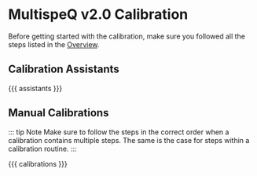 # MultispeQ v2.0 Calibration

Before getting started with the calibration, make sure you followed all the steps listed in the [Overview](./overview.md).

## Calibration Assistants

{{{ assistants }}}

## Manual Calibrations

::: tip Note
Make sure to follow the steps in the correct order when a calibration contains multiple steps. The same is the case for steps within a calibration routine.
:::

{{{ calibrations }}}


<!-- 

## Reset Calibrations

This first step resets all parameters in the Instrument's memory to 0. This includes the PAR and LED calibrations, as well as Relative Chlorophyll (SPAD). The default shutdown time is set back to 30 minutes, and the Instrument to stay on when plugged into a computer or power supply.

::: danger Please Note!
The protocol prepares the device to be fully calibrated, and will overwrite memory in the device. The user should proceed through the entire calibration process to regain full usage of the MultispeQ, a CaliQ is needed.
:::

Protocol: `CAL#1: init_settings`

## PAR Sensor

### Step 1

Universal PAR values are saved to the Instrument, to be compared against the calibrations in step #3. The MultispeQ uses these Universal Parameters to estimate PAR from its RGBC (red-green-blue-clear) light sensor. The values were obtained by comparing MultispeQ RGBC output with a LI-COR® LI-190R PAR Sensor under  a range of light quantity (light sources) and intensities.

Protocol: `CAL#2 MultispeQ set universal PAR color calibration`

### Step 2

Using the information from CAL#2 and a CaliQ, this protocol will set the calibration values to obtain PAR from the sensor. The protocol guides the user through two calibration steps.

The protocol will ask the user to attach the CaliQ LED head to the CaliQ PAR sensor head. It will then send out  a “standard” light intensity from the CaliQ LED head. Connecting the CaliQ LED head to the CaliQ PAR sensor head allows the device to determine the intensity of the standard LED output. This step is necessary because the light sensor in the CaliQ PAR head is much quite stable LED, whereas the LED output can vary somewhat over time and with changing temperatures.

The protocol will then direct the user through a dialog box to move the CaliQ LED head (which is still illuminating) to the MultispeQ PAr sensor. Make sure the connector is firmly placed and click OK on the dialog box. The protocol will then take measurements from the MultispeQ PAR meter under the (known) CaliQ LED output. Comparing the MultispeQ PAR values with the known CaliQ LED output outputs allows the macro to set the calibration values, which are stored in EEPROM on the MultispeQ. (The user can check these values by entering the print_memory command in the console. The slope and y-intercept corrections are stored in the par_tweak and light_yint variables.)

Protocol: `CAL#3 CaliQ MultispeQ PAR using Universal Color setting 1`

## LEDs

![Clamp CaliQ](./images/multispeq-caliq-clamp-sensor.png)

### Step 1

The MultispeQ’s LEDs are measured with the CaliQ PAR Sensor at increasing intensities, and then checked against a predetermined curve for accurate Light Intensity and Slope.

Protocol: `CAL#4 Calibrate UPPER LEDS using CaliQ PAR sensor method 3 (B)`

### Step 2

The MultispeQ’s LEDs are measured with the CaliQ PAR Sensor at increasing intensities, and then checked against a predetermined curve for accurate Light Intensity and Slope.

Protocol: `CAL#5 Calibrate LOWER LEDS using CaliQ PAR sensor method 3 (B)`

### Step 3

Adjusts the output of the LEDs that are not calibrated by PAR. Several of the MultispeQ LEDs (LEDs 5, 6, 8, 9, 10) output infrared light, beyond the PAR spectrum. These cannot be calibrated using the CaliQ PAR meter. For these LEDs, we do not attempt to quantify their intensities, but rather standardize them so that different instruments will output very similar intensities. This protocol guides the user to insert a calibration card. The instrument then sends out light pulses from each IR LED and uses the IR sensor (detector #1) to measure its relative intensity.

Protocol: `CAL#6 non PAR LED`

## Electronic Offsets

### Step 1

Measures detector offsets using a series of light pulses of increasing intensity. The user is guided to insert one or more white calibration cards. The device generates a series of LED pulses and measures the output levels. Electronic offsets are estimated by extrapolating to zero intensity, If the signal is too large, the user will be asked to insert a thicker card, or multiple cards.

Protocol: `CAL#7a - electronic offsets #1`

### Step 2

This Calibration corrects for artifacts caused by local heating of pulsed LEDs. LED output can be affected by local temperatures, which can occur when LEDs are driven by large currents. This issue can affect fluorescence or absorbance measurements of weak samples, especially when large changes in actinic light intensity are used. The protocol measured these effects using various combinations of measuring (pulsed) and actinic (non-pulsed) LEDs as detected by both detector 1 and 3.

Protocol: `CAL#7b - Electronic offsets #2`

## Leaf Thickness

The MultispeQ measures leaf thickness by using a Hall Effect sensor located on the main body of the MultispeQ and a magnet located on the clamp body.  The Hall Effect sensor measures the density of magnetic field lines, and as the clamp opens and the magnet moves farther away, the field lines go farther apart.  This extremely precise sensor is able to detect differences of 10s of microns given a consistent setup.

![Leaf Thickness calibration Card clamped](./images/multispeq-clamp-thickness-card.png)

Protocol: `CAL#8 - Leaf Thickness`

## Relative Chlorophyll (new)

PQ-SPAD is based on the SPAD technique developed by Minolta and others (see Kuhlgert et al., Royal Society Open Science 3 (2016) 160592). It gives an estimate of the chlorophyll content of a leaf sample based on the differential absorbance of red (~627 nm) and infrared (~940 nm) light. Chlorophyll absorbs in the red, but not the IR.

This calibration is for the SPAD method, which is improved from the previous.
(This is especially important when using leaf masks, see announcement for the use of small leaves).  In the previous versions of the firmware, getting SPAD or other absorbance changes was quite complex. In the new version it is much easier, takes less time and if much more flexible!

The protocol guides the user to insert a series of SPAD calibration cards. The user is prompted to enter the SPAD value for each card. With each card, the transmission of light at specific wavelengths is measured and a best-fit line is calculated. The correlation coefficient and y-intercepts are stored in the EEPROM on the MultispeQ.

![Chlorophyll calibration Card clamped](./images/multispeq-clamp-chloropyll-card.png)

SPAD should be recalibrated frequently. The user does NOT have to perform the previous calibrations before recalibrating the NEW SPAD method. However, recalibrating the OLD method requires (essentially) complete recalibration.

Protocol: `CAL#9 Spad Calibration (V3)`

## Relative Chlorophyll (old)

### Step 1

In order to measure absorbance (SPAD) using the old method, you must first run a blank. A traditional blank cannot measure very thick samples due to either saturating the detector during the blank, or too low signal during the sample. This calibration solves this problem by performing 3 blanks: a standard blank (empty) at a low light intensity, a single white piece of paper at a medium light intensity, and the equivalent of 3 white pieces of paper stacked at a high light intensity.  While the medium and high intensity blanks cannot measure transmission, they can in fact estimate true absorbance.

Protocol: `CAL#10 Spad absorbance blanks`

### Step 2

Relative Chlorophyll, also called SPAD, is measured by comparing absorbance in the red (650nm) and in the NIR (940nm).  The red absorbance is used to identify 'greenness' of the leaf, because something which appears green is reflecting green light but absorbing red light.  The NIR absorbance is used to estimate the thickness of the leaf.  Combined, it's possible to estimate the density of chlorophyll in the sample.

While the MultispeQ produces its own SPAD values (ranging from 0 - ~120), we also calibrate the device to the commercial standard Minolta SPAD 502+ in order to provide users with more directly comparable values for Relative Chlorophyll (ranging from 0 - ~70).  This protocol calibrates the MultispeQ SPAD values against an actual Minolta SPAD device and saves those values to the device.  

Protocol: `CAL#11 Relative chlorophyll (SPAD) using the OLD method`

## Open/Close Position

The open and close position for the MultispeQ needs to be recalibrated in regular intervals. Otherwise it might happen, that the closing of the clamp is not properly detected and a protocol is not starting causing a measurement to take a lot longer than expected.

1. Set the **opened** position by holding the clamp open at **~4mm** and clicking on the **Set** button.
2. Set the **closed** position by holding the clamp open at **~2mm** and clicking on the **Set** button. -->

<!-- When using the Desktop App in order to repeat the Instrument Calibrations, follow these steps to get started.
Connect your Instrument [link], using USB or Bluetooth. 
Go to the [icon] Settings tab, then the [icon] Connection tab in the Desktop Application. Plug the MultispeQ into the computer using the micro-USB provided with the Instrument, then find the correct port from the dropdown menu.
*[Note in Yellow, “Title”]  If the device is not connecting, or you are having trouble finding the port in the dropdown menu, you may need to hit the refresh button several times.*
Ensure the MultispeQ Instrument is above 50% battery charge.
Go to the [icon] Protocols tab then select the [icon] Explore button from the top of the window. Using the pull down menu on the search bar, search for the category “Calibrations”.
Calibration:
Step 2: Find the protocol “CAL#1: init_settings”. Click “Run”. This protocol:
Sets all previous settings to 0
Prepares the instrument for calibration.
Sets the shutdown time, as well as the power settings to their default values.
When the protocol finishes, click “Save to Instrument”.

Step 3: Find the protocol “CAL#2 MultispeQ set universal PAR color calibration”. Click “Run”. 


Step 4: CAL#3 CaliQ MultispeQ PAR using Universal Color setting 1
Plug in the CaliQ to the USB port in the back of the device. Must be correct orientation (V2 is red up - V1 is red down)
Click Run and the protocol will prompt you for the next step.
NOTE: PAR sensor - white circle (looks like the PAR sensor on top of the device); Other black piece is the LED
After protocol runs look at the first curve make sure the values are pretty close - should be within a value of 1
Look at “to device” tweak = 2 or more then it might not be as accurate. Accept between .25 and 2 -  if that happens then recalibrate CaliQ
After it is complete click save to instrument
Step 5: CAL#4 Calibrate UPPER LEDS using CaliQ PAR sensor method 3 (B)
Remove rubber rings and keep instrument connected to CaliQ then click run - then follow prompt 
Clamp PAR sensor
Look at fit r2 for it to be as close to 1 as possible - watch to see it go down then jump up then down actually a curve so it is hard to fit a straight line
Shouldn’t be more than 65,535 or nam (means getting a negative value) for setPAR 
After it is complete click save to instrument
Step 6: CAL#5 CAlibrate LOWER LEDS using CaliQ PAR sensor method 3 (B)
Same thing but bottom ones - flip over sensor and clamp
Select the protocol and click run on the right hand side
After it is complete click save to instrument
Sometimes easier to get in the right position if

Look at fit r2 for it to be as close to 1 as possible - watch to see it go down then jump up then down actually a curve so it is hard to fit a straight line
Shouldn’t be more than 65,535 or nam (means getting a negative value) for setPAR 
After it is complete click save to instrument

Step 7: CAL#6 non PAR LED
Wrong protocol so you have to edit; Click edit 
To the drop down in the upper right corner type “Testing non PAR LED calibration method 3 DMK”
Then hit run at the top left
Will prompt you to start with #1 square
Look for nothing that says 65,535 or NAM; if you use wrong macro you will get those
Only use white for #6
After it is complete click save to instrument

Step 8: CAL#7a - electronic offsets #1
Click on the protocol and select run; will be prompted
Want these value R21 (r2 value for detector one on main board and R23 (r2 value for detector three on add-on)
If didn’t work go back to non PAR the one before
r2 values close to one
To device will show NAM value if error
After it is complete click save to instrument
Step 9: CAL#7b - Electronic offsets #2
RUN TWICE
Use pink sticky note for “fluorescence calibration card”
Click on the protocol and select run; will be prompted to clamp sticky note
Graphs do not work so they will look weird the first time with a warning thing 
That is okay! Save to instrument then hit repeat - do not need to reclamp
Run again and make sure no errors pop up
If warnings still come up go back to Non PAR calibrations
If it still does work then go back to LEDs
If not errors click save to instruments
Step 10: CAL#8 - Leaf Thickness
Select protocol and click run
Start with the thinnest; will prompt by color
Helps to place card and allow the device to shut as hard a possible on its own
NOTE: will not know if it worked until the end
Want r2 to be close enough to 1, if not it will throw up an error if it isn’t 
Save to instrument
Step 11: CAL#9 Spad Calibration (V3)
Select protocol and click run
Follow prompts
Can look at r^2 but don’t worry too much
Best offset typically want around -200  if you are getting around 20, 40, 80 then an LED is probably dying
Step 12: CAL#10 Spad absorbance blanks
as long as it’s not touching zero you’re good
Step 13 CAL#11 Relative chlorophyll
as long as it’s not touching zero you’re good -->
